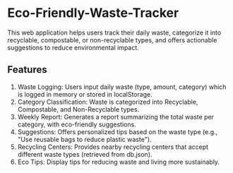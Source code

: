 # Eco-Friendly-Waste-Tracker
This web application helps users track their daily waste, categorize it into recyclable, compostable, or non-recyclable types, and offers actionable suggestions to reduce environmental impact.
##  Features
 1. Waste Logging: Users input daily waste (type, amount, category) which is logged in memory or stored in localStorage.
 2. Category Classification: Waste is categorized into Recyclable, Compostable, and Non-Recyclable types.
 3. Weekly Report: Generates a report summarizing the total waste per category, with eco-friendly suggestions.
 4. Suggestions: Offers personalized tips based on the waste type (e.g., "Use reusable bags to reduce plastic waste").
 5. Recycling Centers: Provides nearby recycling centers that accept different waste types (retrieved from db.json).
 6. Eco Tips: Display tips for reducing waste and living more sustainably.
